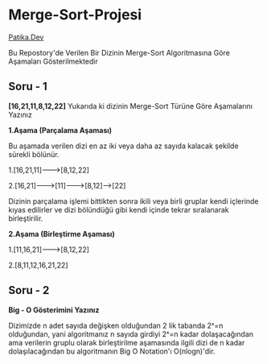 # Merge-Sort-Projesi
[Patika.Dev](https://www.patika.dev)

Bu Repostory'de Verilen Bir Dizinin Merge-Sort Algoritmasına Göre Aşamaları Gösterilmektedir

## Soru - 1
**[16,21,11,8,12,22]**
Yukarıda ki dizinin Merge-Sort Türüne Göre Aşamalarını Yazınız 

**1.Aşama (Parçalama Aşaması)**

Bu aşamada verilen dizi en az iki veya daha az sayıda kalacak şekilde sürekli bölünür.

1.[16,21,11]--->[8,12,22]

2.[16,21]--->[11]--->[8,12]-->[22]

Dizinin parçalama işlemi bittikten sonra ikili veya birli gruplar kendi içlerinde kıyas edilirler ve dizi bölündüğü gibi
kendi içinde tekrar sıralanarak birleştirilir.

**2.Aşama (Birleştirme Aşaması)**

1.[11,16,21]--->[8,12,22]

2.[8,11,12,16,21,22]

## Soru - 2
**Big - O Gösterimini Yazınız**

Dizimizde n adet sayıda değişken olduğundan 2 lik tabanda
2ˣ=n olduğundan, yani algoritmanız n sayıda girdiyi 2ˣ=n kadar dolaşacağından
ama verilerin gruplu olarak birleştirilme aşamasında ilgili dizi de n kadar dolaşılacağından
bu algoritmanın Big O Notation'ı O(nlogn)'dir.